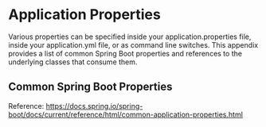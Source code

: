 # Application Properties

Various properties can be specified inside your application.properties file, inside your application.yml file, or as command line switches. This appendix provides a list of common Spring Boot properties and references to the underlying classes that consume them.

## Common Spring Boot Properties

Reference: https://docs.spring.io/spring-boot/docs/current/reference/html/common-application-properties.html

